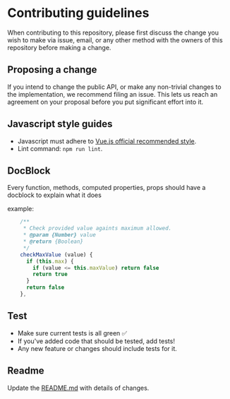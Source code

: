 # Contributing guidelines
When contributing to this repository, please first discuss the change you wish to make via issue, email, or any other method with the owners of this repository before making a change.

## Proposing a change
If you intend to change the public API, or make any non-trivial changes to the implementation, we recommend filing an issue. This lets us reach an agreement on your proposal before you put significant effort into it.

## Javascript style guides
- Javascript must adhere to [Vue.js official recommended style](https://github.com/vuejs/eslint-plugin-vue).
- Lint command: `npm run lint`.

## DocBlock
Every function, methods, computed properties, props should have a docblock to explain what it does

example:
```js
    /**
     * Check provided value againts maximum allowed.
     * @param {Number} value
     * @return {Boolean}
     */
    checkMaxValue (value) {
      if (this.max) {
        if (value <= this.maxValue) return false
        return true
      }
      return false
    },
```

## Test
- Make sure current tests is all green :white_check_mark:
- If you've added code that should be tested, add tests!
- Any new feature or changes should include tests for it.

## Readme
Update the [README.md](https://github.com/kevinongko/vue-numeric/blob/master/README.md) with details of changes.
